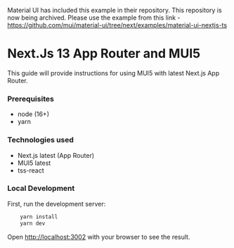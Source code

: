 Material UI has included this example in their repository. This repository is now being archived. 
Please use the example from this link - https://github.com/mui/material-ui/tree/next/examples/material-ui-nextjs-ts

# Next.Js 13 App Router and MUI5

This guide will provide instructions for using MUI5 with latest Next.js App Router.

### Prerequisites
- node (16+)
- yarn

### Technologies used
- Next.js latest (App Router)
- MUI5 latest
- tss-react

### Local Development
First, run the development server:

```bash
    yarn install
    yarn dev
```
Open [http://localhost:3002](http://localhost:3002) with your browser to see the result.
